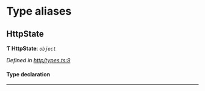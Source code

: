 

# Type aliases

<a id="httpstate"></a>

##  HttpState

**Ƭ HttpState**: *`object`*

*Defined in [http/types.ts:9](https://github.com/polkadot-js/api/blob/9b4f42b/packages/rpc-provider/src/http/types.ts#L9)*

#### Type declaration

___

